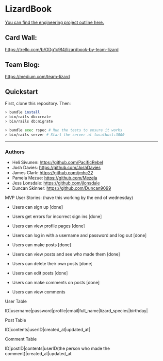 # LizardBook

[You can find the engineering project outline here.](https://github.com/makersacademy/course/tree/master/engineering_projects/rails)

## Card Wall:
https://trello.com/b/ODg1c9f4/lizardbook-by-team-lizard

## Team Blog:
https://medium.com/team-lizard

## Quickstart

First, clone this repository. Then:

```bash
> bundle install
> bin/rails db:create
> bin/rails db:migrate

> bundle exec rspec # Run the tests to ensure it works
> bin/rails server # Start the server at localhost:3000
```

------
### Authors
- Heli Sivunen: https://github.com/PacificRebel
- Josh Davies: https://github.com/JoshDavies
- James Clark: https://github.com/jmhc22
- Pamela Mezue: https://github.com/Mezela
- Jess Lonsdale: https://github.com/jlonsdale
- Duncan Skinner: https://github.com/Duncan9099

MVP User Stories: (have this working by the end of wednesday)

- Users can sign up [done]
- Users get errors for incorrect sign ins [done]
- Users can view profile pages [done]
- Users can log in with a username and password and log out [done]

- Users can make posts [done]
- Users can view posts and see who made them [done]
- Users can delete their own posts [done]
- Users can edit posts [done]

- Users can make comments on posts [done]
- Users can view comments

User Table

ID|username|password|profile|email|full_name|lizard_species|birthday|
  
Post Table

ID|contents|userID|created_at|updated_at|

Comment Table

ID|postID|contents|userID(the person who made the comment)|created_at|updated_at
 

